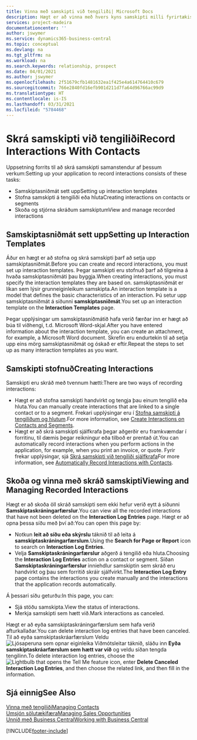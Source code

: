 ```yaml
---
title: Vinna með samskipti við tengiliði| Microsoft Docs
description: Hægt er að vinna með hvers kyns samskipti milli fyrirtækisins og tengiliða þess, t.d. bréf, símtöl, fundir og þess háttar.
services: project-madeira
documentationcenter: ''
author: jswymer
ms.service: dynamics365-business-central
ms.topic: conceptual
ms.devlang: na
ms.tgt_pltfrm: na
ms.workload: na
ms.search.keywords: relationship, prospect
ms.date: 04/01/2021
ms.author: jswymer
ms.openlocfilehash: 2f51679cfb1481632ea1f425e4a614764410c679
ms.sourcegitcommit: 766e2840fd16efb901d211d7fa64d96766ac99d9
ms.translationtype: HT
ms.contentlocale: is-IS
ms.lasthandoff: 03/31/2021
ms.locfileid: "5784468"
---
```

# <a name="record-interactions-with-contacts"></a><span data-ttu-id="d87ab-103">Skrá samskipti við tengiliði</span><span class="sxs-lookup"><span data-stu-id="d87ab-103">Record Interactions With Contacts</span></span>
<span data-ttu-id="d87ab-104">Uppsetning forrits til að skrá samskipti samanstendur af þessum verkum:</span><span class="sxs-lookup"><span data-stu-id="d87ab-104">Setting up your application to record interactions consists of these tasks:</span></span>

* <span data-ttu-id="d87ab-105">Samskiptasniðmát sett upp</span><span class="sxs-lookup"><span data-stu-id="d87ab-105">Setting up interaction templates</span></span>  
* <span data-ttu-id="d87ab-106">Stofna samskipti á tengiliði eða hluta</span><span class="sxs-lookup"><span data-stu-id="d87ab-106">Creating interactions on contacts or segments</span></span>  
* <span data-ttu-id="d87ab-107">Skoða og stjórna skráðum samskiptum</span><span class="sxs-lookup"><span data-stu-id="d87ab-107">View and manage recorded interactions</span></span>  

##  <a name="setting-up-interaction-templates"></a><span data-ttu-id="d87ab-108">Samskiptasniðmát sett upp</span><span class="sxs-lookup"><span data-stu-id="d87ab-108">Setting up Interaction Templates</span></span>
<span data-ttu-id="d87ab-109">Áður en hægt er að stofna og skrá samskipti þarf að setja upp samskiptasniðmát.</span><span class="sxs-lookup"><span data-stu-id="d87ab-109">Before you can create and record interactions, you must set up interaction templates.</span></span> <span data-ttu-id="d87ab-110">Þegar samskipti eru stofnuð þarf að tilgreina á hvaða samskiptasniðmáti þau byggja.</span><span class="sxs-lookup"><span data-stu-id="d87ab-110">When creating interactions, you must specify the interaction templates they are based on.</span></span> <span data-ttu-id="d87ab-111">samskiptasniðmát er líkan sem lýsir grunneiginleikum samskipta.</span><span class="sxs-lookup"><span data-stu-id="d87ab-111">An interaction template is a model that defines the basic characteristics of an interaction.</span></span>
<span data-ttu-id="d87ab-112">Þú setur upp samskiptasniðmát á síðunni **samskiptasniðmát**.</span><span class="sxs-lookup"><span data-stu-id="d87ab-112">You set up an interaction template on the **Interaction Templates** page.</span></span>

<span data-ttu-id="d87ab-113">Þegar upplýsingar um samskiptasniðmátið hafa verið færðar inn er hægt að búa til viðhengi, t.d. Microsoft Word-skjal.</span><span class="sxs-lookup"><span data-stu-id="d87ab-113">After you have entered information about the interaction template, you can create an attachment, for example, a Microsoft Word document.</span></span> <span data-ttu-id="d87ab-114">Skrefin eru endurtekin til að setja upp eins mörg samskiptasniðmát og óskað er eftir.</span><span class="sxs-lookup"><span data-stu-id="d87ab-114">Repeat the steps to set up as many interaction templates as you want.</span></span>  

## <a name="creating-interactions"></a><span data-ttu-id="d87ab-115">Samskipti stofnuð</span><span class="sxs-lookup"><span data-stu-id="d87ab-115">Creating Interactions</span></span>
<span data-ttu-id="d87ab-116">Samskipti eru skráð með tvennum hætti:</span><span class="sxs-lookup"><span data-stu-id="d87ab-116">There are two ways of recording interactions:</span></span>

* <span data-ttu-id="d87ab-117">Hægt er að stofna samskipti handvirkt og tengja þau einum tengilið eða hluta.</span><span class="sxs-lookup"><span data-stu-id="d87ab-117">You can manually create interactions that are linked to a single contact or to a segment.</span></span> <span data-ttu-id="d87ab-118">Frekari upplýsingar eru í [Stofna samskipti á tengiliðum og hlutum](marketing-how-create-interactions.md).</span><span class="sxs-lookup"><span data-stu-id="d87ab-118">For more information, see [Create Interactions on Contacts and Segments](marketing-how-create-interactions.md).</span></span>  
* <span data-ttu-id="d87ab-119">Hægt er að skrá samskipti sjálfkrafa þegar aðgerðir eru framkvæmdar í forritinu, til dæmis þegar reikningur eða tilboð er prentað út.</span><span class="sxs-lookup"><span data-stu-id="d87ab-119">You can automatically record interactions when you perform actions in the application, for example, when you print an invoice, or quote.</span></span> <span data-ttu-id="d87ab-120">Fyrir frekar upplýsingar, sjá [Skrá samskipti við tengiliði sjálfkrafa](marketing-auto-record-interactions.md)</span><span class="sxs-lookup"><span data-stu-id="d87ab-120">For more information, see [Automatically Record Interactions with Contacts](marketing-auto-record-interactions.md).</span></span>

## <a name="viewing-and-managing-recorded-interactions"></a><span data-ttu-id="d87ab-121">Skoða og vinna með skráð samskipti</span><span class="sxs-lookup"><span data-stu-id="d87ab-121">Viewing and Managing Recorded Interactions</span></span>
<span data-ttu-id="d87ab-122">Hægt er að skoða öll skráð samskipti sem ekki hefur verið eytt á síðunni **Samskiptaskráningarfærslur**.</span><span class="sxs-lookup"><span data-stu-id="d87ab-122">You can view all the recorded interactions that have not been deleted on the **Interaction Log Entries** page.</span></span> <span data-ttu-id="d87ab-123">Hægt er að opna þessa síðu með því að:</span><span class="sxs-lookup"><span data-stu-id="d87ab-123">You can open this page by:</span></span>

* <span data-ttu-id="d87ab-124">Notkun **leit að síðu eða skýrslu** táknið til að leita á **samskiptaskráningarfærslum**.</span><span class="sxs-lookup"><span data-stu-id="d87ab-124">Using the **Search for Page or Report** icon to search on **Interaction Log Entries**.</span></span>
* <span data-ttu-id="d87ab-125">Velja **Samskiptaskráningarfærslur** aðgerð á tengilið eða hluta.</span><span class="sxs-lookup"><span data-stu-id="d87ab-125">Choosing the **Interaction Log Entries** action on a contact or segment.</span></span>
  <span data-ttu-id="d87ab-126">Síðan **Samskiptaskráningarfærslur** inniehdlur samskiptin sem skráð eru handvirkt og þau sem forritið skráir sjálfvirkt.</span><span class="sxs-lookup"><span data-stu-id="d87ab-126">The **Interaction Log Entry** page contains the interactions you create manually and the interactions that the application records automatically.</span></span>

<span data-ttu-id="d87ab-127">Á þessari síðu geturðu:</span><span class="sxs-lookup"><span data-stu-id="d87ab-127">In this page, you can:</span></span>

* <span data-ttu-id="d87ab-128">Sjá stöðu samskipta.</span><span class="sxs-lookup"><span data-stu-id="d87ab-128">View the status of interactions.</span></span>
* <span data-ttu-id="d87ab-129">Merkja samskipti sem hætt við.</span><span class="sxs-lookup"><span data-stu-id="d87ab-129">Mark interactions as canceled.</span></span>

<span data-ttu-id="d87ab-130">Hægt er að eyða samskiptaskráningarfærslum sem hafa verið afturkallaðar.</span><span class="sxs-lookup"><span data-stu-id="d87ab-130">You can delete interaction log entries that have been canceled.</span></span> <span data-ttu-id="d87ab-131">Til að eyða samskiptaskráarfærslum Veldu ![Ljósaperuna sem opnar eiginleika Viðmótsleitar](media/ui-search/search_small.png "Segðu mér hvað þú vilt gera") táknið, sláðu inn **Eyða samskiptaskráarfærslum sem hætt var við** og veldu síðan tengda tengilinn.</span><span class="sxs-lookup"><span data-stu-id="d87ab-131">To delete interaction log entries, choose the ![Lightbulb that opens the Tell Me feature](media/ui-search/search_small.png "Tell me what you want to do") icon, enter **Delete Canceled Interaction Log Entries**, and then choose the related link, and then fill in the information.</span></span>

## <a name="see-also"></a><span data-ttu-id="d87ab-132">Sjá einnig</span><span class="sxs-lookup"><span data-stu-id="d87ab-132">See Also</span></span>
[<span data-ttu-id="d87ab-133">Vinna með tengiliði</span><span class="sxs-lookup"><span data-stu-id="d87ab-133">Managing Contacts</span></span>](marketing-contacts.md)  
[<span data-ttu-id="d87ab-134">Umsjón sölutækifæra</span><span class="sxs-lookup"><span data-stu-id="d87ab-134">Managing Sales Opportunities</span></span>](marketing-manage-sales-opportunities.md)  
[<span data-ttu-id="d87ab-135">Unnið með Business Central</span><span class="sxs-lookup"><span data-stu-id="d87ab-135">Working with Business Central</span></span>](ui-work-product.md)  


[!INCLUDE[footer-include](includes/footer-banner.md)]